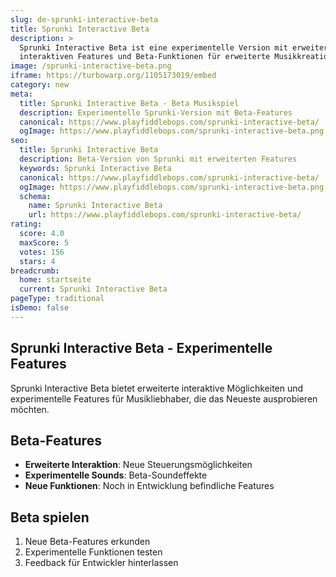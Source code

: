 ```yaml
---
slug: de-sprunki-interactive-beta
title: Sprunki Interactive Beta
description: >
  Sprunki Interactive Beta ist eine experimentelle Version mit erweiterten
  interaktiven Features und Beta-Funktionen für erweiterte Musikkreation.
image: /sprunki-interactive-beta.png
iframe: https://turbowarp.org/1105173019/embed
category: new
meta:
  title: Sprunki Interactive Beta - Beta Musikspiel
  description: Experimentelle Sprunki-Version mit Beta-Features
  canonical: https://www.playfiddlebops.com/sprunki-interactive-beta/
  ogImage: https://www.playfiddlebops.com/sprunki-interactive-beta.png
seo:
  title: Sprunki Interactive Beta
  description: Beta-Version von Sprunki mit erweiterten Features
  keywords: Sprunki Interactive Beta
  canonical: https://www.playfiddlebops.com/sprunki-interactive-beta/
  ogImage: https://www.playfiddlebops.com/sprunki-interactive-beta.png
  schema:
    name: Sprunki Interactive Beta
    url: https://www.playfiddlebops.com/sprunki-interactive-beta/
rating:
  score: 4.0
  maxScore: 5
  votes: 156
  stars: 4
breadcrumb:
  home: startseite
  current: Sprunki Interactive Beta
pageType: traditional
isDemo: false
---
```


## Sprunki Interactive Beta - Experimentelle Features

Sprunki Interactive Beta bietet erweiterte interaktive Möglichkeiten und experimentelle Features für Musikliebhaber, die das Neueste ausprobieren möchten.

## Beta-Features
- **Erweiterte Interaktion**: Neue Steuerungsmöglichkeiten
- **Experimentelle Sounds**: Beta-Soundeffekte
- **Neue Funktionen**: Noch in Entwicklung befindliche Features

## Beta spielen
1. Neue Beta-Features erkunden
2. Experimentelle Funktionen testen
3. Feedback für Entwickler hinterlassen